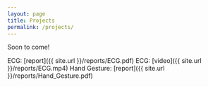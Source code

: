 ```yaml
---
layout: page
title: Projects
permalink: /projects/
---
```

Soon to come!

ECG: [report]({{ site.url }}/reports/ECG.pdf)
ECG: [video]({{ site.url }}/reports/ECG.mp4)
Hand Gesture: [report]({{ site.url }}/reports/Hand_Gesture.pdf)
